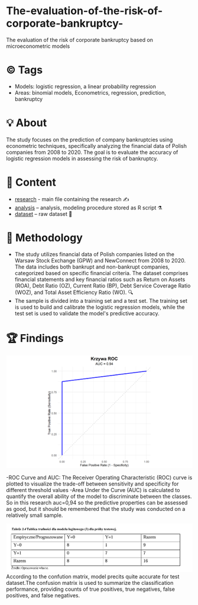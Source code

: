 # The-evaluation-of-the-risk-of-corporate-bankruptcy-
The evaluation of the risk of corporate bankruptcy  based on microeconometric models
# ©️ Tags
- Models: logistic regression, a linear probability regression
- Areas: binomial models, Econometrics, regression, prediction, bankruptcy

# :bulb: About
The study focuses on the prediction of company bankruptcies using econometric techniques, specifically analyzing the financial data of Polish companies from 2008 to 2020. The goal is to evaluate the accuracy of logistic regression models in assessing the risk of bankruptcy.
# :open_file_folder: Content
- [research](https://github.com/dzima22/The-evaluation-of-the-risk-of-corporate-bankruptcy-/blob/main/research.pdf) -  main file containing the research ✍️
- [analysis](https://github.com/dzima22/The-evaluation-of-the-risk-of-corporate-bankruptcy-/blob/main/code_for_research.R) – analysis, modeling procedure stored as R script ⚗️
- [dataset](https://github.com/dzima22/The-evaluation-of-the-risk-of-corporate-bankruptcy-/blob/main/dane_do_projektu1.xlsx) – raw dataset 📀

# :test_tube: Methodology
- The study utilizes financial data of Polish companies listed on the Warsaw Stock Exchange (GPW) and NewConnect from 2008 to 2020. The data includes both bankrupt and non-bankrupt companies, categorized based on specific financial criteria. The dataset comprises financial statements and key financial ratios such as Return on Assets (ROA), Debt Ratio (OZ), Current Ratio (BP), Debt Service Coverage Ratio (WOZ), and Total Asset Efficiency Ratio (WO). 🔍
- The sample is divided into a training set and a test set. The training set is used to build and calibrate the logistic regression models, while the test set is used to validate the model's predictive accuracy.

# 🏆 Findings

<div align="center">
  <img src="https://github.com/dzima22/The-evaluation-of-the-risk-of-corporate-bankruptcy-/blob/main/imgs/Rplot01.png" alt="" width="600"/>
</div>

-ROC Curve and AUC: The Receiver Operating Characteristic (ROC) curve is plotted to visualize the trade-off between sensitivity and specificity for different threshold values
-Area Under the Curve (AUC) is calculated to quantify the overall ability of the model to discriminate between the classes. So in this research auc=0,94 so the predictive properties can be assessed as good, but it should be remembered that the study was conducted on a relatively small sample.

<div align="center">
  <img src="https://github.com/dzima22/The-evaluation-of-the-risk-of-corporate-bankruptcy-/blob/main/imgs/test_est.jpg" alt=""/>
</div>
According to the confution matrix, model precits quite accurate for test dataset.The confusion matrix is used to summarize the classification performance, providing counts of true positives, true negatives, false positives, and false negatives. 
